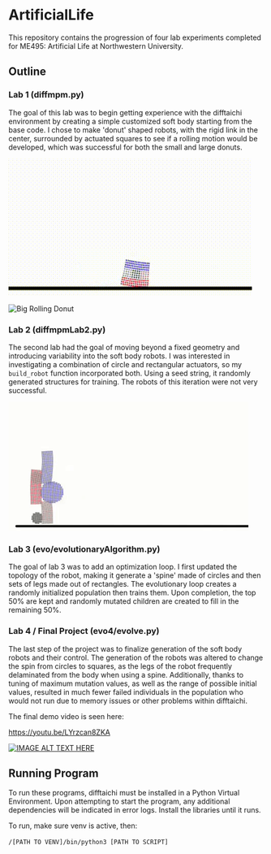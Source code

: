 # ArtificialLife

This repository contains the progression of four lab experiments completed for ME495: Artificial Life at Northwestern University. 

## Outline

### Lab 1 (diffmpm.py)
The goal of this lab was to begin getting experience with the difftaichi environment by creating a simple customized soft body starting from the base code. I chose to make 'donut' shaped robots, with the rigid link in the center, surrounded by actuated squares to see if a rolling motion would be developed, which was successful for both the small and large donuts.

![Rolling Donut](media/Lab1Donut.gif)

![Big Rolling Donut](media/Lab1DonutBig.gif)

### Lab 2 (diffmpmLab2.py)
The second lab had the goal of moving beyond a fixed geometry and introducing variability into the soft body robots. I was interested in investigating a combination of circle and rectangular actuators, so my `build_robot` function incorporated both. Using a seed string, it randomly generated structures for training. The robots of this iteration were not very successful.

![Seed Generated Robot](media/Lab2Robot.gif)

### Lab 3 (evo/evolutionaryAlgorithm.py)
The goal of lab 3 was to add an optimization loop. I first updated the topology of the robot, making it generate a 'spine' made of circles and then sets of legs made out of rectangles. The evolutionary loop creates a randomly initialized population then trains them. Upon completion, the top 50% are kept and randomly mutated children are created to fill in the remaining 50%. 

### Lab 4 / Final Project (evo4/evolve.py)
The last step of the project was to finalize generation of the soft body robots and their control.
The generation of the robots was altered to change the spin from circles to squares, as the legs
of the robot frequently delaminated from the body when using a spine. Additionally,
thanks to tuning of maximum mutation values, as well as the range of possible initial values,
resulted in much fewer failed individuals in the population who would not run due to memory issues
or other problems within difftaichi.

The final demo video is seen here:

https://youtu.be/LYrzcan8ZKA

[![IMAGE ALT TEXT HERE](https://img.youtube.com/vi/LYrzcan8ZKA/0.jpg)](https://www.youtube.com/watch?v=LYrzcan8ZKA)

## Running Program
To run these programs, difftaichi must be installed in a Python Virtual Environment. Upon attempting to 
start the program, any additional dependencies will be indicated in error logs. Install the libraries until
it runs.

To run, make sure venv is active, then:

`/[PATH TO VENV]/bin/python3 [PATH TO SCRIPT]`